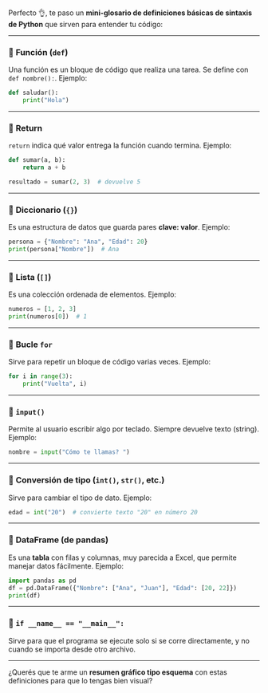 Perfecto 👌, te paso un **mini-glosario de definiciones básicas de sintaxis de Python** que sirven para entender tu código:

---

### 🔹 **Función (`def`)**

Una función es un bloque de código que realiza una tarea.
Se define con `def nombre():`.
Ejemplo:

```python
def saludar():
    print("Hola")
```

---

### 🔹 **Return**

`return` indica qué valor entrega la función cuando termina.
Ejemplo:

```python
def sumar(a, b):
    return a + b

resultado = sumar(2, 3)  # devuelve 5
```

---

### 🔹 **Diccionario (`{}`)**

Es una estructura de datos que guarda pares **clave: valor**.
Ejemplo:

```python
persona = {"Nombre": "Ana", "Edad": 20}
print(persona["Nombre"])  # Ana
```

---

### 🔹 **Lista (`[]`)**

Es una colección ordenada de elementos.
Ejemplo:

```python
numeros = [1, 2, 3]
print(numeros[0])  # 1
```

---

### 🔹 **Bucle `for`**

Sirve para repetir un bloque de código varias veces.
Ejemplo:

```python
for i in range(3):
    print("Vuelta", i)
```

---

### 🔹 **`input()`**

Permite al usuario escribir algo por teclado.
Siempre devuelve texto (string).
Ejemplo:

```python
nombre = input("Cómo te llamas? ")
```

---

### 🔹 **Conversión de tipo (`int()`, `str()`, etc.)**

Sirve para cambiar el tipo de dato.
Ejemplo:

```python
edad = int("20")  # convierte texto "20" en número 20
```

---

### 🔹 **DataFrame (de pandas)**

Es una **tabla** con filas y columnas, muy parecida a Excel, que permite manejar datos fácilmente.
Ejemplo:

```python
import pandas as pd
df = pd.DataFrame({"Nombre": ["Ana", "Juan"], "Edad": [20, 22]})
print(df)
```

---

### 🔹 **`if __name__ == "__main__":`**

Sirve para que el programa se ejecute solo si se corre directamente, y no cuando se importa desde otro archivo.

---

¿Querés que te arme un **resumen gráfico tipo esquema** con estas definiciones para que lo tengas bien visual?

